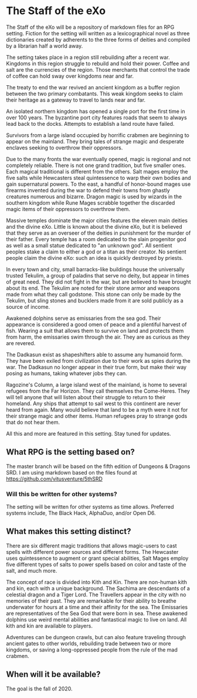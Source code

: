 # The Staff of the eXo
The Staff of the eXo will be a repository of markdown files for an RPG setting. Fiction for the setting will written as a lexicographical novel as three dictionaries created by adherents to the three forms of deities and compiled by a librarian half a world away.

The setting takes place in a region still rebuilding after a recent war. Kingdoms in this region struggle to rebuild and hold their power. Coffee and salt are the currencies of the region. Those merchants that control the trade of coffee can hold sway over kingdoms near and far.

The treaty to end the war revived an ancient kingdom as a buffer region between the two primary combatants. This weak kingdom seeks to claim their heritage as a gateway to travel to lands near and far.

An isolated northern kingdom has opened a single port for the first time in over 100 years. The byzantine port city features roads that seem to always lead back to the docks. Attempts to establish a land route have failed.

Survivors from a large island occupied by horrific crabmen are beginning to appear on the mainland. They bring tales of strange magic and desperate enclaves seeking to overthrow their oppressors.

Due to the many fronts the war eventually opened, magic is regional and not completely reliable. There is not one grand tradition, but five smaller ones. Each magical traditional is different from the others. Salt mages employ the five salts while Hewcasters steal quintessence to warp their own bodies and gain supernatural powers. To the east, a handful of honor-bound mages use firearms invented during the war to defend their towns from ghastly creatures numerous and bizarre. Dragon magic is used by wizards in the southern kingdom while Rune Mages scrabble together the discarded magic items of their oppressors to overthrow them.

Massive temples dominate the major cities features the eleven main deities and the divine eXo. Little is known about the divine eXo, but it is believed that they serve as an overseer of the deities in punishment for the murder of their father. Every temple has a room dedicated to the slain progenitor god as well as a small statue dedicated to "an unknown god". All sentient peoples stake a claim to either a god or a titan as their creator. No sentient people claim the divine eXo: such an idea is quickly destroyed by priests.

In every town and city, small barracks-like buildings house the universally trusted Tekulim, a group of paladins that serve no deity, but appear in times of great need. They did not fight in the war, but are believed to have brought about its end. The Tekulim are noted for their stone armor and weapons made from what they call godstone. This stone can only be made by the Tekulim, but sling stones and bucklers made from it are sold publicly as a source of income.

Awakened dolphins serve as emissaries from the sea god. Their appearance is considered a good omen of peace and a plentiful harvest of fish. Wearing a suit that allows them to survive on land and protects them from harm, the emissaries swim through the air. They are as curious as they are revered.

The Dadkasun exist as shapeshifters able to assume any humanoid form. They have been exiled from civilization due to their work as spies during the war. The Dadkasun no longer appear in their true form, but make their way posing as humans, taking whatever jobs they can.

Ragozine's Column, a large island west of the mainland, is home to several refugees from the Far Horizon. They call themselves the Come-Heres. They will tell anyone that will listen about their struggle to return to their homeland. Any ships that attempt to sail west to this continent are never heard from again. Many would believe that land to be a myth were it not for their strange magic and other items. Human refugees pray to strange gods that do not hear them.

All this and more are featured in this setting. Stay tuned for updates.

<!--This setting will be placed by a great sea and feature multiple magic traditions, non-humans that are not inspired by the works of J.R.R. Tolkien, and coffee.-->

## What RPG is the setting based on?
The master branch will be based on the fifth edition of Dungeons & Dragons SRD. I am using markdown based on the files found at https://github.com/vitusventure/5thSRD

### Will this be written for other systems?
The setting will be written for other systems as time allows. Preferred systems include, The Black Hack, AlphaDuo, and/or Open D6.

## What makes this setting distinct?
There are six different magic traditions that allows magic-users to cast spells with different power sources and different forms. The Hewcaster uses quintessence to augment or grant special abilities, Salt Mages employ five different types of salts to power spells based on color and taste of the salt, and much more.

The concept of race is divided into Kith and Kin. There are non-human kith and kin, each with a unique background. The Sachima are descendants of a celestial dragon and a Tiger Lord. The Travellers appear in the city with no memories of their past. They are remarkable for their ability to breathe underwater for hours at a time and their affinity for the sea. The Emissaries are representatives of the Sea God that were born in sea. These awakened dolphins use weird mental abilities and fantastical magic to live on land. All kith and kin are available to players.

Adventures can be dungeon crawls, but can also feature traveling through ancient gates to other worlds, rebuilding trade between two or more kingdoms, or saving a long-oppressed people from the rule of the mad crabmen.

## When will it be available?
The goal is the fall of 2020.
